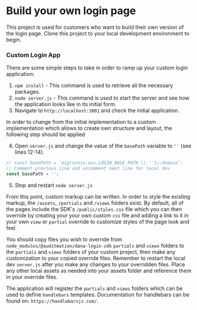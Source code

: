 # Build your own login page

This project is used for customers who want to build their own version of the login page.  Clone this project to your local development environment to begin.

### Custom Login App

There are some simple steps to take in order to ramp up your custom login application:

1. `npm install` - This command is used to retrieve all the necessary packages.
2. `node server.js` - This command is used to start the server and see how the application looks like in its initial form.
3. Navigate to `http://localhost:3001` and check the initial application.

In order to change from the initial implementation to a custom implementation which allows to create own structure and layout, the following step should be applied

4. Open `server.js` and change the value of the `basePath` variable to `''` (see lines 12-14).
  
  ```javascript
  // const basePath = `${process.env.LOGIN_BASE_PATH || ''}/:domain`;
  // Comment previous line and uncomment next line for local dev
  const basePath = '';
  ```

5. Stop and restart `node server.js`

From this point, custom markup can be written. In order to style the existing markup, the `/assets`, `/partials` and `/views` folders exist.  By default, all of the pages include the SDK's `/public/styles.css` file which you can then override by creating your your own custom `css` file and adding a link to it in your own `view` or `partial` override to customize styles of the page look and feel.

You should copy files you wish to override from `node_modules/@auditmation/dana-login-sdk` `partials` and `views` folders to the `partials` and `views` folders of your custom project, then make any customization to your copied override files.  Remember to restart the local dev `server.js` after you make any changes to your overridden files. Place any other local assets as needed into your assets folder and reference them in your override files.

The application will register the `partials` and `views` folders which can be used to define `handlebars` templates. Documentation for handlebars can be found on: `https://handlebarsjs.com/`.
